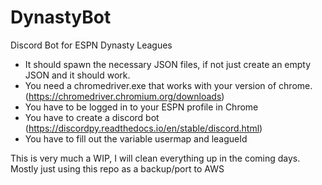 # DynastyBot
Discord Bot for ESPN Dynasty Leagues

 - It should spawn the necessary JSON files, if not just create an empty JSON and it should work.
 - You need a chromedriver.exe that works with your version of chrome. (https://chromedriver.chromium.org/downloads)
 - You have to be logged in to your ESPN profile in Chrome
 - You have to create a discord bot (https://discordpy.readthedocs.io/en/stable/discord.html)
 - You have to fill out the variable usermap and leagueId

This is very much a WIP, I will clean everything up in the coming days. Mostly just using this repo as a backup/port to AWS

